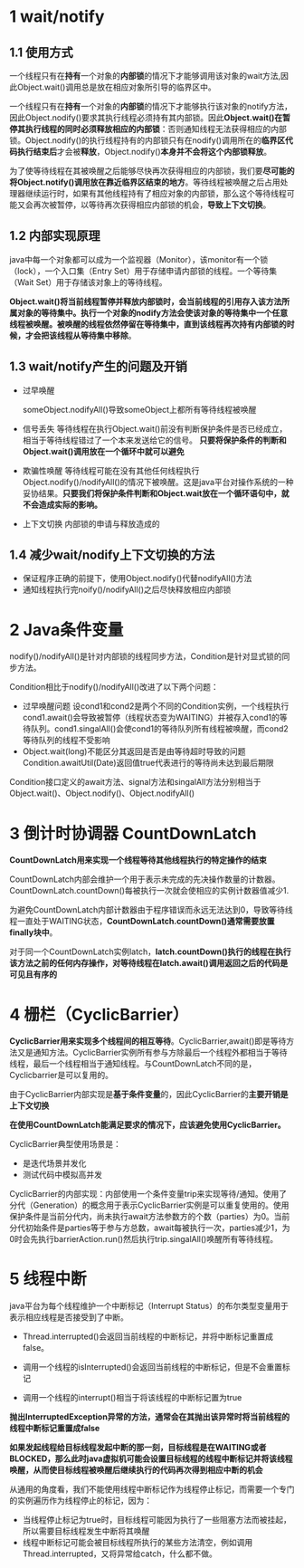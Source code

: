 # 1 wait/notify 

## 1.1 使用方式

一个线程只有在**持有**一个对象的**内部锁**的情况下才能够调用该对象的wait方法,因此Object.wait()调用总是放在相应对象所引导的临界区中。

一个线程只有在**持有**一个对象的**内部锁**的情况下才能够执行该对象的notify方法，因此Object.nodify()要求其执行线程必须持有其内部锁。因此**Object.wait()在暂停其执行线程的同时必须释放相应的内部锁**：否则通知线程无法获得相应的内部锁。Object.nodify()的执行线程持有的内部锁只有在nodify()调用所在的**临界区代码执行结束后**才会被**释放**，Object.nodify()**本身并不会将这个内部锁释放**。

为了使等待线程在其被唤醒之后能够尽快再次获得相应的内部锁，我们要**尽可能的将Object.notify()调用放在靠近临界区结束的地方**。等待线程被唤醒之后占用处理器继续运行时，如果有其他线程持有了相应对象的内部锁，那么这个等待线程可能又会再次被暂停，以等待再次获得相应内部锁的机会，**导致上下文切换**。

## 1.2 内部实现原理

java中每一个对象都可以成为一个监视器（Monitor），该monitor有一个锁（lock），一个入口集（Entry Set）用于存储申请内部锁的线程。一个等待集（Wait Set）用于存储该对象上的等待线程。

**Object.wait()将当前线程暂停并释放内部锁时，会当前线程的引用存入该方法所属对象的等待集中。执行一个对象的nodify方法会使该对象的等待集中一个任意线程被唤醒。被唤醒的线程依然停留在等待集中，直到该线程再次持有内部锁的时候，才会把该线程从等待集中移除**。

## 1.3 wait/notify产生的问题及开销

+ 过早唤醒

  someObject.nodifyAll()导致someObject上都所有等待线程被唤醒

+ 信号丢失
  等待线程在执行Object.wait()前没有判断保护条件是否已经成立，相当于等待线程错过了一个本来发送给它的信号。
  **只要将保护条件的判断和Object.wait()调用放在一个循环中就可以避免**

+ 欺骗性唤醒
  等待线程可能在没有其他任何线程执行Object.nodify()/nodifyAll()的情况下被唤醒。这是java平台对操作系统的一种妥协结果。**只要我们将保护条件判断和Object.wait放在一个循环语句中，就不会造成实际的影响。**

+ 上下文切换
  内部锁的申请与释放造成的

## 1.4 减少wait/nodify上下文切换的方法

+ 保证程序正确的前提下，使用Object.nodify()代替nodifyAll()方法
+ 通知线程执行完noify()/nodifyAll()之后尽快释放相应内部锁

# 2 Java条件变量

nodify()/nodifyAll()是针对内部锁的线程同步方法，Condition是针对显式锁的同步方法。

Condition相比于nodify()/nodifyAll()改进了以下两个问题：

+ 过早唤醒问题
  设cond1和cond2是两个不同的Condition实例，一个线程执行cond1.await()会导致被暂停（线程状态变为WAITING）并被存入cond1的等待队列。cond1.singalAll()会使cond1的等待队列所有线程被唤醒，而cond2等待队列的线程不受影响
+ Object.wait(long)不能区分其返回是否是由等待超时导致的问题
  Condition.awaitUtil(Date)返回值true代表进行的等待尚未达到最后期限

Condition接口定义的await方法、signal方法和singalAll方法分别相当于Object.wait()、Object.nodify()、Object.nodifyAll()

# 3 倒计时协调器 CountDownLatch

**CountDownLatch用来实现一个线程等待其他线程执行的特定操作的结束**

CountDownLatch内部会维护一个用于表示未完成的先决操作数量的计数器。CountDownLatch.countDown()每被执行一次就会使相应的实例计数器值减少1.

为避免CountDownLatch内部计数器由于程序错误而永远无法达到0，导致等待线程一直处于WAITING状态，**CountDownLatch.countDown()通常需要放置finally块中**。

对于同一个CountDownLatch实例latch，**latch.countDown()执行的线程在执行该方法之前的任何内存操作，对等待线程在latch.await()调用返回之后的代码是可见且有序的**

# 4 栅栏（CyclicBarrier）

**CyclicBarrier用来实现多个线程间的相互等待**。CyclicBarrier,await()即是等待方法又是通知方法。CyclicBarrier实例所有参与方除最后一个线程外都相当于等待线程，最后一个线程相当于通知线程。与CountDownLatch不同的是，Cyclicbarrier是可以复用的。

由于CyclicBarrier内部实现是**基于条件变量**的，因此CyclicBarrier的**主要开销是上下文切换**

**在使用CountDownLatch能满足要求的情况下，应该避免使用CyclicBarrier。**

CyclicBarrier典型使用场景是：

+ 是迭代场景并发化
+ 测试代码中模拟高并发

CyclicBarrier的内部实现：内部使用一个条件变量trip来实现等待/通知。使用了分代（Generation）的概念用于表示CyclicBarrier实例是可以重复使用的。使用保护条件是当前分代内，尚未执行await方法参数方的个数（parties）为0。当前分代初始条件是parties等于参与方总数，await每被执行一次，parties减少1，为0时会先执行barrierAction.run()然后执行trip.singalAll()唤醒所有等待线程。

# 5 线程中断

java平台为每个线程维护一个中断标记（Interrupt Status）的布尔类型变量用于表示相应线程是否接受到了中断。

+ Thread.interrupted()会返回当前线程的中断标记，并将中断标记重置成false。

+ 调用一个线程的isInterrupted()会返回当前线程的中断标记，但是不会重置标记

+ 调用一个线程的interrupt()相当于将该线程的中断标记置为true

**抛出InterruptedException异常的方法，通常会在其抛出该异常时将当前线程的线程中断标记重置成false**

**如果发起线程给目标线程发起中断的那一刻，目标线程是在WAITING或者BLOCKED，那么此时java虚拟机可能会设置目标线程的线程中断标记并将该线程唤醒，从而使目标线程被唤醒后继续执行的代码再次得到相应中断的机会**

从通用的角度看，我们不能使用线程中断标记作为线程停止标记，而需要一个专门的实例遍历作为线程停止的标记，因为：

+ 当线程停止标记为true时，目标线程可能因为执行了一些阻塞方法而被挂起，所以需要目标线程发生中断将其唤醒
+ 线程中断标记可能会被目标线程所执行的某些方法清空，例如调用Thread.interrupted，又将异常给catch，什么都不做。

